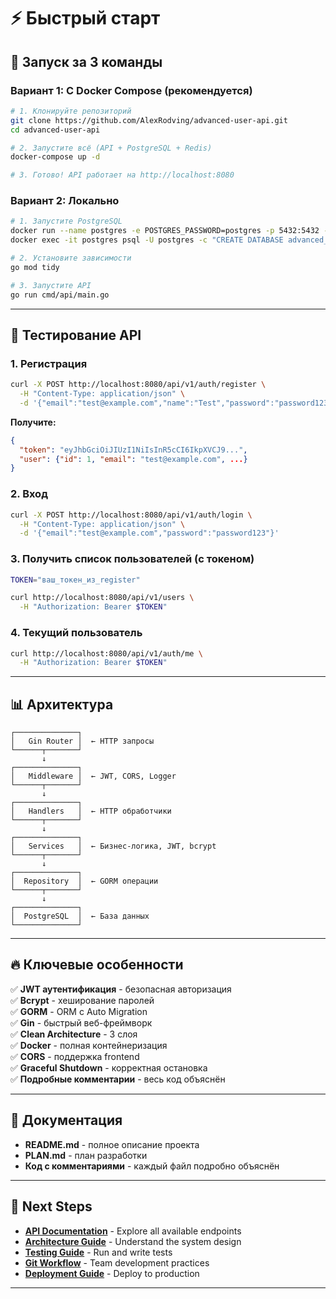 # ⚡ Быстрый старт

## 🚀 Запуск за 3 команды

### Вариант 1: С Docker Compose (рекомендуется)

```bash
# 1. Клонируйте репозиторий
git clone https://github.com/AlexRodving/advanced-user-api.git
cd advanced-user-api

# 2. Запустите всё (API + PostgreSQL + Redis)
docker-compose up -d

# 3. Готово! API работает на http://localhost:8080
```

### Вариант 2: Локально

```bash
# 1. Запустите PostgreSQL
docker run --name postgres -e POSTGRES_PASSWORD=postgres -p 5432:5432 -d postgres
docker exec -it postgres psql -U postgres -c "CREATE DATABASE advanced_api;"

# 2. Установите зависимости
go mod tidy

# 3. Запустите API
go run cmd/api/main.go
```

---

## 🧪 Тестирование API

### 1. Регистрация
```bash
curl -X POST http://localhost:8080/api/v1/auth/register \
  -H "Content-Type: application/json" \
  -d '{"email":"test@example.com","name":"Test","password":"password123"}'
```

**Получите:**
```json
{
  "token": "eyJhbGciOiJIUzI1NiIsInR5cCI6IkpXVCJ9...",
  "user": {"id": 1, "email": "test@example.com", ...}
}
```

### 2. Вход
```bash
curl -X POST http://localhost:8080/api/v1/auth/login \
  -H "Content-Type: application/json" \
  -d '{"email":"test@example.com","password":"password123"}'
```

### 3. Получить список пользователей (с токеном)
```bash
TOKEN="ваш_токен_из_register"

curl http://localhost:8080/api/v1/users \
  -H "Authorization: Bearer $TOKEN"
```

### 4. Текущий пользователь
```bash
curl http://localhost:8080/api/v1/auth/me \
  -H "Authorization: Bearer $TOKEN"
```

---

## 📊 Архитектура

```
┌──────────────┐
│   Gin Router │  ← HTTP запросы
└──────┬───────┘
       ↓
┌──────────────┐
│   Middleware │  ← JWT, CORS, Logger
└──────┬───────┘
       ↓
┌──────────────┐
│   Handlers   │  ← HTTP обработчики
└──────┬───────┘
       ↓
┌──────────────┐
│   Services   │  ← Бизнес-логика, JWT, bcrypt
└──────┬───────┘
       ↓
┌──────────────┐
│  Repository  │  ← GORM операции
└──────┬───────┘
       ↓
┌──────────────┐
│  PostgreSQL  │  ← База данных
└──────────────┘
```

---

## 🔥 Ключевые особенности

✅ **JWT аутентификация** - безопасная авторизация  
✅ **Bcrypt** - хеширование паролей  
✅ **GORM** - ORM с Auto Migration  
✅ **Gin** - быстрый веб-фреймворк  
✅ **Clean Architecture** - 3 слоя  
✅ **Docker** - полная контейнеризация  
✅ **CORS** - поддержка frontend  
✅ **Graceful Shutdown** - корректная остановка  
✅ **Подробные комментарии** - весь код объяснён  

---

## 📖 Документация

- **README.md** - полное описание проекта
- **PLAN.md** - план разработки
- **Код с комментариями** - каждый файл подробно объяснён

---

## 📖 Next Steps

- **[API Documentation](API.md)** - Explore all available endpoints
- **[Architecture Guide](ARCHITECTURE.md)** - Understand the system design
- **[Testing Guide](TESTING.md)** - Run and write tests
- **[Git Workflow](GIT_WORKFLOW.md)** - Team development practices
- **[Deployment Guide](DEPLOY.md)** - Deploy to production

---

